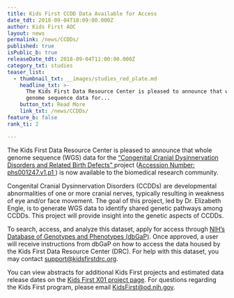 ```yaml
---
title: Kids First CCDD Data Available for Access
date_tdt: 2018-09-04T18:09:00.000Z
author: Kids First AOC
layout: news
permalink: /news/CCDDs/
published: true
isPublic_b: true
releaseDate_tdt: 2018-09-04T11:00:00.000Z
category_txt: studies
teaser_list:
  - thumbnail_txt: __images/studies_red_plate.md
    headline_txt: >-
      The Kids First Data Resource Center is pleased to announce that whole
      genome sequence data for...
    button_txt: Read More
    link_txt: /news/CCDDs/
feature_b: false
rank_ti: 2

---
```














The Kids First Data Resource Center is pleased to announce that whole genome sequence (WGS) data for the <a href="https://commonfund.nih.gov/kidsfirst/x01projects#Engle">“Congenital Cranial Dysinnervation Disorders and Related Birth Defects” </a> project (<a href="https://www.ncbi.nlm.nih.gov/projects/gap/cgi-bin/study.cgi?study_id=phs001247.v1.p1">Accession Number: phs001247.v1.p1 </a>) is now available to the biomedical research community. 

Congenital Cranial Dysinnervation Disorders (CCDDs) are developmental abnormalities of one or more cranial nerves, typically resulting in weakness of eye and/or face movement. The goal of this project, led by Dr. Elizabeth Engle, is to generate WGS data to identify shared genetic pathways among CCDDs. This project will provide insight into the genetic aspects of CCDDs.

To search, access, and analyze this dataset, apply for access through <a href="https://www.ncbi.nlm.nih.gov/projects/gap/cgi-bin/study.cgi?study_id=phs001228.v1.p1">NIH’s Database of Genotypes and Phenotypes (dbGaP)</a>. Once approved, a user will receive instructions from dbGaP on how to access the data housed by the Kids First Data Resource Center (DRC). For help with this dataset, you may contact support@kidsfirstdrc.org.
 
You can view abstracts for additional Kids First projects and estimated data release dates on the <a href="https://commonfund.nih.gov/kidsfirst/X01Projects">Kids First X01 project page</a>. For questions regarding the Kids First program, please email KidsFirst@od.nih.gov.
